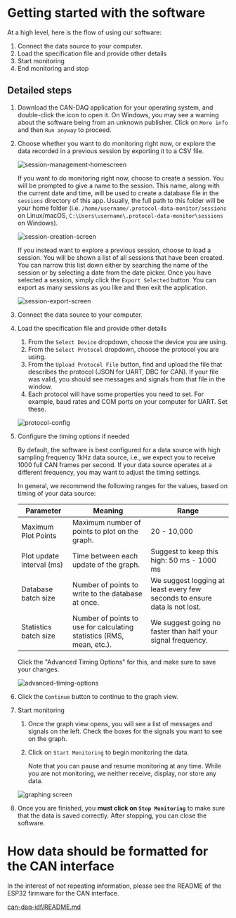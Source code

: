 # Getting started with the software
At a high level, here is the flow of using our software:
1.  Connect the data source to your computer.
1.  Load the specification file and provide other details
1.  Start monitoring
1.  End monitoring and stop

## Detailed steps
1.  Download the CAN-DAQ application for your operating system, and double-click the icon to open it. On Windows, you may see a warning about the software being from an unknown publisher. Click on `More info` and then `Run anyway` to proceed.

1.  Choose whether you want to do monitoring right now, or explore the data recorded in a previous session by exporting it to a CSV file.

    ![session-management-homescreen](session-management-homescreen.png)

    If you want to do monitoring right now, choose to create a session. You will be prompted to give a name to the session. This name, along with the current date and time, will be used to create a database file in the `sessions` directory of this app. Usually, the full path to this folder will be your home folder (i.e. `/home/username/.protocol-data-monitor/sessions` on Linux/macOS, `C:\Users\username\.protocol-data-monitor\sessions` on Windows).

    ![session-creation-screen](session-creation-screen.png)

    If you instead want to explore a previous session, choose to load a session. You will be shown a list of all sessions that have been created. You can narrow this list down either by searching the name of the session or by selecting a date from the date picker. Once you have selected a session, simply click the `Export Selected` button. You can export as many sessions as you like and then exit the application.

    ![session-export-screen](session-export-screen.png)

1.  Connect the data source to your computer.

1.  Load the specification file and provide other details
    1.  From the `Select Device` dropdown, choose the device you are using.
    1.  From the `Select Protocol` dropdown, choose the protocol you are using.
    1.  From the `Upload Protocol File` button, find and upload the file that describes the protocol (JSON for UART, DBC for CAN). If your file was valid, you should see messages and signals from that file in the window.
    1.  Each protocol will have some properties you need to set. For example, baud rates and COM ports on your computer for UART. Set these.

    ![protocol-config](protocol-config.png)

1.  Configure the timing options if needed

    By default, the software is best configured for a data source with high sampling frequency 1kHz data source, i.e., we expect you to receive 1000 full CAN frames per second. If your data source operates at a different frequency, you may want to adjust the timing settings.

    In general, we recommend the following ranges for the values, based on timing of your data source:

    | Parameter | Meaning | Range |
    | --- | --- | --- |
    | Maximum Plot Points | Maximum number of points to plot on the graph. | 20 - 10,000 |
    | Plot update interval (ms) | Time between each update of the graph. | Suggest to keep this high: 50 ms - 1000 ms |
    | Database batch size | Number of points to write to the database at once. | We suggest logging at least every few seconds to ensure data is not lost. |
    | Statistics batch size | Number of points to use for calculating statistics (RMS, mean, etc.). | We suggest going no faster than half your signal frequency. |

    Click the "Advanced Timing Options" for this, and make sure to save your changes.

    ![advanced-timing-options](advanced-timing-options.png)

1.  Click the `Continue` button to continue to the graph view.

    
1.  Start monitoring
    1.  Once the graph view opens, you will see a list of messages and signals on the left. Check the boxes for the signals you want to see on the graph.
    1.  Click on `Start Monitoring` to begin monitoring the data.

        Note that you can pause and resume monitoring at any time. While you are not monitoring, we neither receive, display, nor store any data.

    ![graphing screen](graphing-screen.png)

1.  Once you are finished, you **must click on `Stop Monitoring`** to make sure that the data is saved correctly. After stopping, you can close the software.

# How data should be formatted for the CAN interface
In the interest of not repeating information, please see the README of the ESP32 firmware for the CAN interface.

[can-daq-idf/README.md](/can-daq-idf/README.md)

